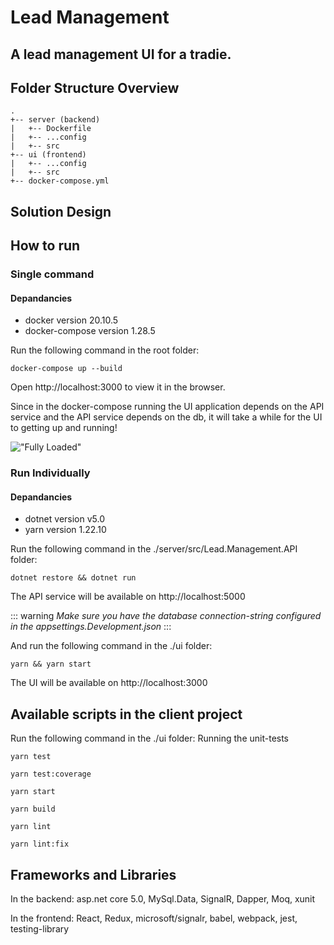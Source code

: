 # Lead Management

## A lead management UI for a tradie.

## Folder Structure Overview
```
.
+-- server (backend)
|   +-- Dockerfile
|   +-- ...config
|   +-- src
+-- ui (frontend)
|   +-- ...config
|   +-- src
+-- docker-compose.yml
```

## Solution Design

## How to run
### Single command
#### Depandancies
- docker version 20.10.5
- docker-compose version 1.28.5

Run the following command in the root folder:
```
docker-compose up --build
```

Open http://localhost:3000 to view it in the browser.

Since in the docker-compose running the UI application depends on the API service and the API service depends on the db, it will take a while for the UI to getting up and running!

!["Fully Loaded"](/images/docker-compose-log.png)

### Run Individually

#### Depandancies

- dotnet version v5.0
- yarn version 1.22.10

Run the following command in the ./server/src/Lead.Management.API folder:
```
dotnet restore && dotnet run
```
The API service will be available on http://localhost:5000

::: warning
*Make sure you have the database connection-string configured in the appsettings.Development.json*
:::

And run the following command in the ./ui folder:
```
yarn && yarn start
```
The UI will be available on http://localhost:3000

## Available scripts in the client project
Run the following command in the ./ui folder:
Running the unit-tests

```
yarn test
```
```
yarn test:coverage
```
```
yarn start
```
```
yarn build
```
```
yarn lint
```
```
yarn lint:fix
```

## Frameworks and Libraries
In the backend: asp.net core 5.0, MySql.Data, SignalR, Dapper, Moq, xunit

In the frontend: React, Redux, microsoft/signalr, babel, webpack, jest, testing-library